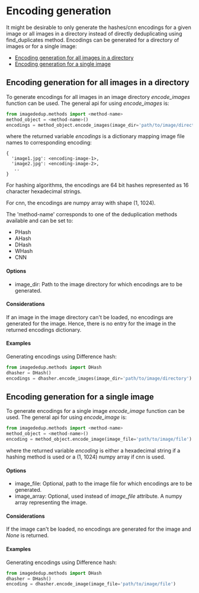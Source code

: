 # Encoding generation
It might be desirable to only generate the hashes/cnn encodings for a given image or all images in a directory instead
of directly deduplicating using find_duplicates method. Encodings can be generated for a directory of images or for a 
single image:

- [Encoding generation for all images in a directory](#encoding-generation-for-all-images-in-a-directory)
- [Encoding generation for a single image](#encoding-generation-for-a-single-image)


## Encoding generation for all images in a directory
To generate encodings for all images in an image directory *encode_images* function can be used. The general api for 
using *encode_images* is:
```python
from imagededup.methods import <method-name>
method_object = <method-name>()
encodings = method_object.encode_images(image_dir='path/to/image/directory')
```
where the returned variable *encodings* is a dictionary mapping image file names to corresponding encoding:
```
{
  'image1.jpg': <encoding-image-1>,
  'image2.jpg': <encoding-image-2>,
   ..
}
```
For hashing algorithms, the encodings are 64 bit hashes represented as 16 character hexadecimal strings.

For cnn, the encodings are numpy array with shape (1, 1024).

The 'method-name' corresponds to one of the deduplication methods available and can be set to:

- PHash
- AHash
- DHash
- WHash
- CNN


#### Options
- image_dir: Path to the image directory for which encodings are to be generated.

#### Considerations

If an image in the image directory can't be loaded, no encodings are generated for the image. Hence, there is no entry 
for the image in the returned encodings dictionary.

#### Examples

Generating encodings using Difference hash:
```python
from imagededup.methods import DHash
dhasher = DHash()
encodings = dhasher.encode_images(image_dir='path/to/image/directory')
```

## Encoding generation for a single image
To generate encodings for a single image *encode_image* function can be used. The general api for 
using *encode_image* is:
```python
from imagededup.methods import <method-name>
method_object = <method-name>()
encoding = method_object.encode_image(image_file='path/to/image/file')
```
where the returned variable *encoding* is either a hexadecimal string if a hashing method is used or a (1, 1024) numpy 
array if cnn is used.

#### Options
- image_file: Optional, path to the image file for which encodings are to be generated.
- image_array: Optional, used instead of *image_file* attribute. A numpy array representing the image.

#### Considerations

If the image can't be loaded, no encodings are generated for the image and *None* is returned.

#### Examples

Generating encodings using Difference hash:
```python
from imagededup.methods import DHash
dhasher = DHash()
encoding = dhasher.encode_image(image_file='path/to/image/file')
```